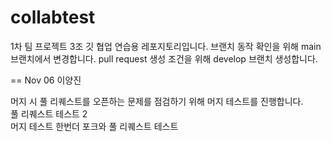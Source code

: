 # collabtest
1차 팀 프로젝트 3조 깃 협업 연습용 레포지토리입니다.
브랜치 동작 확인을 위해 main 브랜치에서 변경합니다.
pull request 생성 조건을 위해 develop 브랜치 생성합니다.

== Nov 06 이양진

머지 시 풀 리퀘스트를 오픈하는 문제를 점검하기 위해 머지 테스트를 진행합니다.<br>
풀 리퀘스트 테스트 2<br>
머지 테스트 한번더
포크와 풀 리퀘스트 테스트
